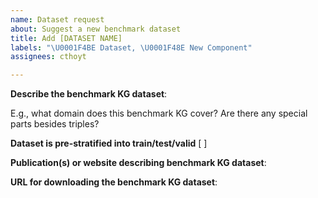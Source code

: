 ```yaml
---
name: Dataset request
about: Suggest a new benchmark dataset
title: Add [DATASET NAME]
labels: "\U0001F4BE Dataset, \U0001F48E New Component"
assignees: cthoyt

---
```


**Describe the benchmark KG dataset**:

E.g., what domain does this benchmark KG cover? Are there any special parts besides triples?

**Dataset is pre-stratified into train/test/valid** [ ]

**Publication(s) or website describing benchmark KG dataset**:

**URL for downloading the benchmark KG dataset**:
